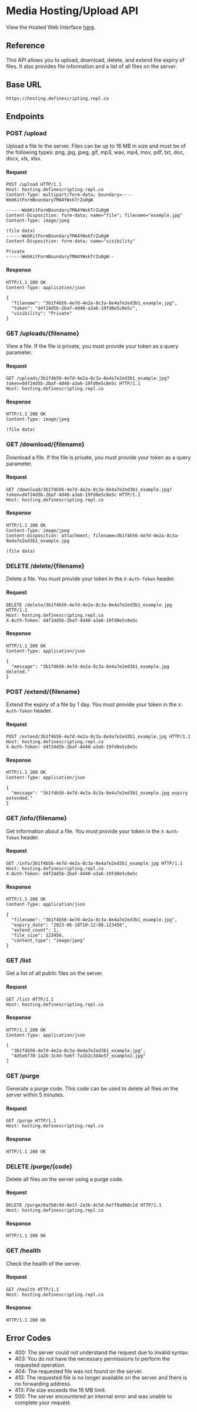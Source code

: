# Media Hosting/Upload API
View the Hosted Web Interface [here](https://hosting.definescripting.repl.co).

## Reference
This API allows you to upload, download, delete, and extend the expiry of files. It also provides file information and a list of all files on the server.

## Base URL
```
https://hosting.definescripting.repl.co
```

## Endpoints

### POST /upload
Upload a file to the server. Files can be up to 16 MB in size and must be of the following types: png, jpg, jpeg, gif, mp3, wav, mp4, mov, pdf, txt, doc, docx, xls, xlsx.

#### Request

```
POST /upload HTTP/1.1
Host: hosting.definescripting.repl.co
Content-Type: multipart/form-data; boundary=----WebKitFormBoundary7MA4YWxkTrZu0gW

------WebKitFormBoundary7MA4YWxkTrZu0gW
Content-Disposition: form-data; name="file"; filename="example.jpg"
Content-Type: image/jpeg

(file data)
------WebKitFormBoundary7MA4YWxkTrZu0gW
Content-Disposition: form-data; name="visibility"

Private
------WebKitFormBoundary7MA4YWxkTrZu0gW--
```

#### Response

```
HTTP/1.1 200 OK
Content-Type: application/json

{
  "filename": "3b1f4b56-4e7d-4e2a-8c3a-8e4a7e2ed3b1_example.jpg",
  "token": "d4f24d5b-2baf-4d40-a3a6-19fd0e5c8e5c",
  "visibility": "Private"
}
```

### GET /uploads/{filename}
View a file. If the file is private, you must provide your token as a query parameter.

#### Request

```
GET /uploads/3b1f4b56-4e7d-4e2a-8c3a-8e4a7e2ed3b1_example.jpg?token=d4f24d5b-2baf-4d40-a3a6-19fd0e5c8e5c HTTP/1.1
Host: hosting.definescripting.repl.co
```

#### Response

```
HTTP/1.1 200 OK
Content-Type: image/jpeg

(file data)
```

### GET /download/{filename}
Download a file. If the file is private, you must provide your token as a query parameter.

#### Request

```
GET /download/3b1f4b56-4e7d-4e2a-8c3a-8e4a7e2ed3b1_example.jpg?token=d4f24d5b-2baf-4d40-a3a6-19fd0e5c8e5c HTTP/1.1
Host: hosting.definescripting.repl.co
```

#### Response

```
HTTP/1.1 200 OK
Content-Type: image/jpeg
Content-Disposition: attachment; filename=3b1f4b56-4e7d-4e2a-8c3a-8e4a7e2ed3b1_example.jpg

(file data)
```

### DELETE /delete/{filename}
Delete a file. You must provide your token in the `X-Auth-Token` header.

#### Request

```
DELETE /delete/3b1f4b56-4e7d-4e2a-8c3a-8e4a7e2ed3b1_example.jpg HTTP/1.1
Host: hosting.definescripting.repl.co
X-Auth-Token: d4f24d5b-2baf-4d40-a3a6-19fd0e5c8e5c
```

#### Response

```
HTTP/1.1 200 OK
Content-Type: application/json

{
  "message": "3b1f4b56-4e7d-4e2a-8c3a-8e4a7e2ed3b1_example.jpg deleted."
}
```

### POST /extend/{filename}
Extend the expiry of a file by 1 day. You must provide your token in the `X-Auth-Token` header.

#### Request

```
POST /extend/3b1f4b56-4e7d-4e2a-8c3a-8e4a7e2ed3b1_example.jpg HTTP/1.1
Host: hosting.definescripting.repl.co
X-Auth-Token: d4f24d5b-2baf-4d40-a3a6-19fd0e5c8e5c
```

#### Response

```
HTTP/1.1 200 OK
Content-Type: application/json

{
  "message": "3b1f4b56-4e7d-4e2a-8c3a-8e4a7e2ed3b1_example.jpg expiry extended."
}
```

### GET /info/{filename}
Get information about a file. You must provide your token in the `X-Auth-Token` header.

#### Request

```
GET /info/3b1f4b56-4e7d-4e2a-8c3a-8e4a7e2ed3b1_example.jpg HTTP/1.1
Host: hosting.definescripting.repl.co
X-Auth-Token: d4f24d5b-2baf-4d40-a3a6-19fd0e5c8e5c
```

#### Response

```
HTTP/1.1 200 OK
Content-Type: application/json

{
  "filename": "3b1f4b56-4e7d-4e2a-8c3a-8e4a7e2ed3b1_example.jpg",
  "expiry_date": "2023-06-18T10:12:08.123456",
  "extend_count": 1,
  "file_size": 123456,
  "content_type": "image/jpeg"
}
```

### GET /list
Get a list of all public files on the server.

#### Request

```
GET /list HTTP/1.1
Host: hosting.definescripting.repl.co
```

#### Response

```
HTTP/1.1 200 OK
Content-Type: application/json

[
  "3b1f4b56-4e7d-4e2a-8c3a-8e4a7e2ed3b1_example.jpg",
  "4d5e6f70-1a2b-3c4d-5e6f-7a1b2c3d4e5f_example2.jpg"
]
```

### GET /purge
Generate a purge code. This code can be used to delete all files on the server within 5 minutes.

#### Request

```
GET /purge HTTP/1.1
Host: hosting.definescripting.repl.co
```

#### Response

```
HTTP/1.1 200 OK
```

### DELETE /purge/{code}
Delete all files on the server using a purge code.

#### Request

```
DELETE /purge/6a7b8c9d-0e1f-2a3b-4c5d-6e7f8a9b0c1d HTTP/1.1
Host: hosting.definescripting.repl.co
```

#### Response

```
HTTP/1.1 200 OK
```

### GET /health
Check the health of the server.

#### Request

```
GET /health HTTP/1.1
Host: hosting.definescripting.repl.co
```

#### Response

```
HTTP/1.1 200 OK
```

## Error Codes

- 400: The server could not understand the request due to invalid syntax.
- 403: You do not have the necessary permissions to perform the requested operation.
- 404: The requested file was not found on the server.
- 410: The requested file is no longer available on the server and there is no forwarding address.
- 413: File size exceeds the 16 MB limit.
- 500: The server encountered an internal error and was unable to complete your request.
